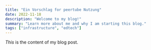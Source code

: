 ```yaml
---
title: "Ein Vorschlag for peertube Nutzung"
date: 2022-11-18
description: "Welcome to my blog!"
summary: "Learn more about me and why I am starting this blog."
tags: ["infrastructure", "edtech"]
---
```

_This_ is the content of my blog post.